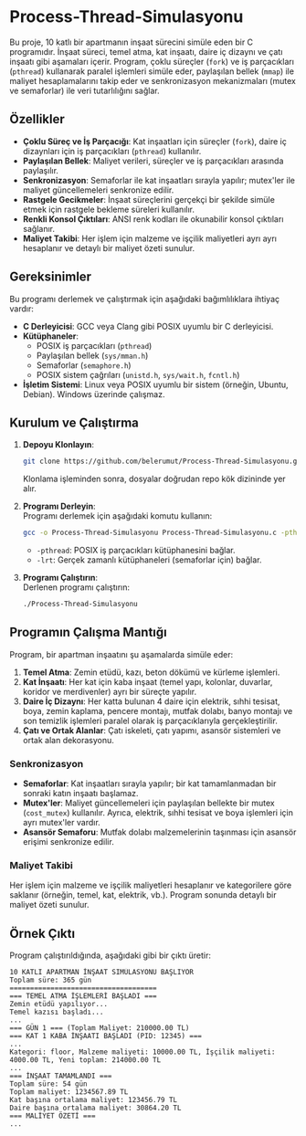 # Process-Thread-Simulasyonu

Bu proje, 10 katlı bir apartmanın inşaat sürecini simüle eden bir C programıdır. İnşaat süreci, temel atma, kat inşaatı, daire iç dizaynı ve çatı inşaatı gibi aşamaları içerir. Program, çoklu süreçler (`fork`) ve iş parçacıkları (`pthread`) kullanarak paralel işlemleri simüle eder, paylaşılan bellek (`mmap`) ile maliyet hesaplamalarını takip eder ve senkronizasyon mekanizmaları (mutex ve semaforlar) ile veri tutarlılığını sağlar.

## Özellikler

-   **Çoklu Süreç ve İş Parçacığı**: Kat inşaatları için süreçler (`fork`), daire iç dizaynları için iş parçacıkları (`pthread`) kullanılır.
-   **Paylaşılan Bellek**: Maliyet verileri, süreçler ve iş parçacıkları arasında paylaşılır.
-   **Senkronizasyon**: Semaforlar ile kat inşaatları sırayla yapılır; mutex'ler ile maliyet güncellemeleri senkronize edilir.
-   **Rastgele Gecikmeler**: İnşaat süreçlerini gerçekçi bir şekilde simüle etmek için rastgele bekleme süreleri kullanılır.
-   **Renkli Konsol Çıktıları**: ANSI renk kodları ile okunabilir konsol çıktıları sağlanır.
-   **Maliyet Takibi**: Her işlem için malzeme ve işçilik maliyetleri ayrı ayrı hesaplanır ve detaylı bir maliyet özeti sunulur.

## Gereksinimler

Bu programı derlemek ve çalıştırmak için aşağıdaki bağımlılıklara ihtiyaç vardır:

-   **C Derleyicisi**: GCC veya Clang gibi POSIX uyumlu bir C derleyicisi.
-   **Kütüphaneler**:
    -   POSIX iş parçacıkları (`pthread`)
    -   Paylaşılan bellek (`sys/mman.h`)
    -   Semaforlar (`semaphore.h`)
    -   POSIX sistem çağrıları (`unistd.h`, `sys/wait.h`, `fcntl.h`)
-   **İşletim Sistemi**: Linux veya POSIX uyumlu bir sistem (örneğin, Ubuntu, Debian). Windows üzerinde çalışmaz.

## Kurulum ve Çalıştırma

1.  **Depoyu Klonlayın**:
    
    ```bash
    git clone https://github.com/belerumut/Process-Thread-Simulasyonu.git
    
    ```
    
    Klonlama işleminden sonra, dosyalar doğrudan repo kök dizininde yer alır.
    
2.  **Programı Derleyin**:  
    Programı derlemek için aşağıdaki komutu kullanın:
    
    ```bash
    gcc -o Process-Thread-Simulasyonu Process-Thread-Simulasyonu.c -pthread -lrt
    
    ```
    
    -   `-pthread`: POSIX iş parçacıkları kütüphanesini bağlar.
    -   `-lrt`: Gerçek zamanlı kütüphaneleri (semaforlar için) bağlar.
3.  **Programı Çalıştırın**:  
    Derlenen programı çalıştırın:
    
    ```bash
    ./Process-Thread-Simulasyonu
    
    ```
    

## Programın Çalışma Mantığı

Program, bir apartman inşaatını şu aşamalarda simüle eder:

1.  **Temel Atma**: Zemin etüdü, kazı, beton dökümü ve kürleme işlemleri.
2.  **Kat İnşaatı**: Her kat için kaba inşaat (temel yapı, kolonlar, duvarlar, koridor ve merdivenler) ayrı bir süreçte yapılır.
3.  **Daire İç Dizaynı**: Her katta bulunan 4 daire için elektrik, sıhhi tesisat, boya, zemin kaplama, pencere montajı, mutfak dolabı, banyo montajı ve son temizlik işlemleri paralel olarak iş parçacıklarıyla gerçekleştirilir.
4.  **Çatı ve Ortak Alanlar**: Çatı iskeleti, çatı yapımı, asansör sistemleri ve ortak alan dekorasyonu.

### Senkronizasyon

-   **Semaforlar**: Kat inşaatları sırayla yapılır; bir kat tamamlanmadan bir sonraki katın inşaatı başlamaz.
-   **Mutex'ler**: Maliyet güncellemeleri için paylaşılan bellekte bir mutex (`cost_mutex`) kullanılır. Ayrıca, elektrik, sıhhi tesisat ve boya işlemleri için ayrı mutex'ler vardır.
-   **Asansör Semaforu**: Mutfak dolabı malzemelerinin taşınması için asansör erişimi senkronize edilir.

### Maliyet Takibi

Her işlem için malzeme ve işçilik maliyetleri hesaplanır ve kategorilere göre saklanır (örneğin, temel, kat, elektrik, vb.). Program sonunda detaylı bir maliyet özeti sunulur.

## Örnek Çıktı

Program çalıştırıldığında, aşağıdaki gibi bir çıktı üretir:

```
10 KATLI APARTMAN İNŞAAT SIMÜLASYONU BAŞLIYOR
Toplam süre: 365 gün
====================================
=== TEMEL ATMA İŞLEMLERİ BAŞLADI ===
Zemin etüdü yapılıyor...
Temel kazısı başladı...
...
=== GÜN 1 === (Toplam Maliyet: 210000.00 TL)
=== KAT 1 KABA İNŞAATI BAŞLADI (PID: 12345) ===
...
Kategori: floor, Malzeme maliyeti: 10000.00 TL, İşçilik maliyeti: 4000.00 TL, Yeni toplam: 214000.00 TL
...
=== İNŞAAT TAMAMLANDI ===
Toplam süre: 54 gün
Toplam maliyet: 1234567.89 TL
Kat başına ortalama maliyet: 123456.79 TL
Daire başına ortalama maliyet: 30864.20 TL
=== MALİYET ÖZETİ ===
...

```
